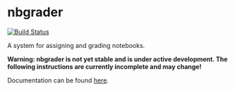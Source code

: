 # nbgrader

[![Build Status](https://travis-ci.org/jupyter/nbgrader.svg)](https://travis-ci.org/jupyter/nbgrader)

A system for assigning and grading notebooks.

**Warning: nbgrader is not yet stable and is under active development. The following instructions are currently incomplete and may change!**

Documentation can be found
[here](http://nbviewer.ipython.org/github/jupyter/nbgrader/tree/master/docs/Index.ipynb).
